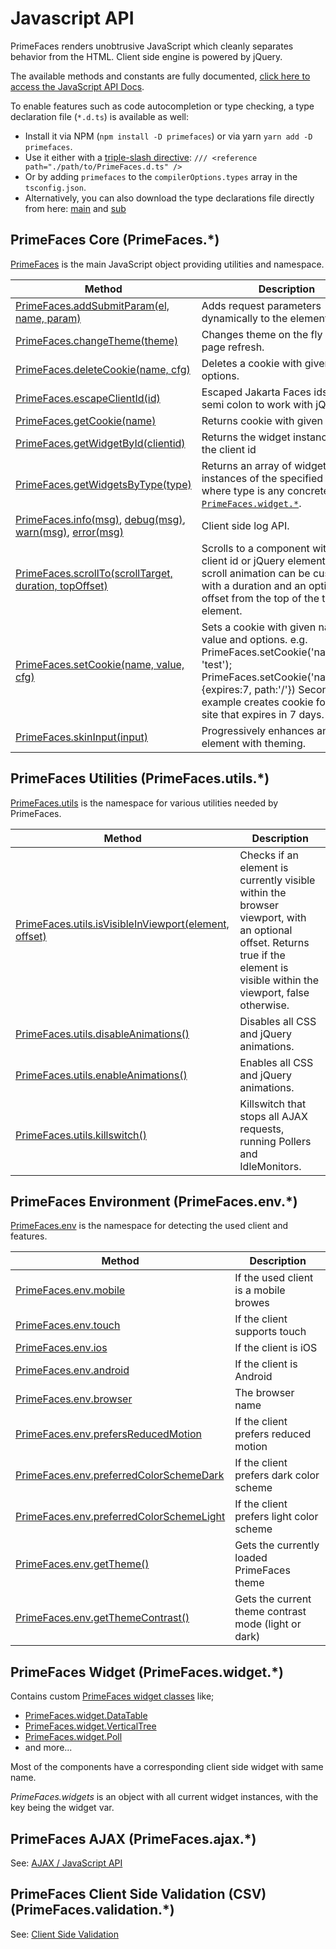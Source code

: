 # Javascript API

PrimeFaces renders unobtrusive JavaScript which cleanly separates behavior from the HTML. Client side engine is powered
by jQuery.

The available methods and constants are fully documented,
[click here to access the JavaScript API Docs](../jsdocs/index.html).

To enable features such as code autocompletion or type checking, a type declaration file (`*.d.ts`) is available as
well:

* Install it via NPM (`npm install -D primefaces`) or via yarn `yarn add -D primefaces`.
* Use it either with a
  [triple-slash directive](https://www.typescriptlang.org/docs/handbook/triple-slash-directives.html#-reference-path-):
  `/// <reference path="./path/to/PrimeFaces.d.ts" />`
* Or by adding `primefaces` to the `compilerOptions.types` array in the `tsconfig.json`.
* Alternatively, you can also download the type declarations file directly from here:
  [main](../PrimeFaces.d.ts) and [sub](../PrimeFaces-module.d.ts)

## PrimeFaces Core (PrimeFaces.*)

[PrimeFaces](../jsdocs/modules/src_PrimeFaces.PrimeFaces.html) is the main JavaScript object providing utilities and namespace.

| Method | Description |
| --- | --- |
[PrimeFaces.addSubmitParam(el, name, param)](../jsdocs/modules/src_PrimeFaces.PrimeFaces.html#addSubmitParam) | Adds request parameters dynamically to the element.
[PrimeFaces.changeTheme(theme)](../jsdocs/modules/src_PrimeFaces.PrimeFaces.html#changeTheme) | Changes theme on the fly with no page refresh.
[PrimeFaces.deleteCookie(name, cfg)](../jsdocs/modules/src_PrimeFaces.PrimeFaces.html#deleteCookie) | Deletes a cookie with given and and options.
[PrimeFaces.escapeClientId(id)](../jsdocs/modules/src_PrimeFaces.PrimeFaces.html#escapeClientId) | Escaped Jakarta Faces ids with semi colon to work with jQuery.
[PrimeFaces.getCookie(name)](../jsdocs/modules/src_PrimeFaces.PrimeFaces.html#getCookie) | Returns cookie with given name.
[PrimeFaces.getWidgetById(clientid)](../jsdocs/modules/src_PrimeFaces.PrimeFaces.html#getWidgetById) | Returns the widget instance from the client id
[PrimeFaces.getWidgetsByType(type)](../jsdocs/modules/src_PrimeFaces.PrimeFaces.html#getWidgetsByType) | Returns an array of widget instances of the specified type, where type is any concrete class of [`PrimeFaces.widget.*`](../jsdocs/modules/src_PrimeFaces.PrimeFaces.widget.html).
[PrimeFaces.info(msg)](../jsdocs/modules/src_PrimeFaces.PrimeFaces.html#info), [debug(msg)](../jsdocs/modules/src_PrimeFaces.PrimeFaces.html#debug), [warn(msg)](../jsdocs/modules/src_PrimeFaces.PrimeFaces.html#warn), [error(msg)](../jsdocs/modules/src_PrimeFaces.PrimeFaces.html#error) | Client side log API.
[PrimeFaces.scrollTo(scrollTarget, duration, topOffset)](../jsdocs/modules/src_PrimeFaces.PrimeFaces.html#scrollTo) | Scrolls to a component with given client id or jQuery element. The scroll animation can be customized with a duration and an optional offset from the top of the target element.
[PrimeFaces.setCookie(name, value, cfg)](../jsdocs/modules/src_PrimeFaces.PrimeFaces.html#setCookie) | Sets a cookie with given name, value and options. e.g. PrimeFaces.setCookie('name', 'test'); PrimeFaces.setCookie('name','test',{expires:7, path:'/'}) Second example creates cookie for entire site that expires in 7 days.
[PrimeFaces.skinInput(input)](../jsdocs/modules/src_PrimeFaces.PrimeFaces.html#skinInput) | Progressively enhances an input element with theming.

## PrimeFaces Utilities (PrimeFaces.utils.*)

[PrimeFaces.utils](../jsdocs/modules/src_PrimeFaces.PrimeFaces.utils.html) is the namespace for various utilities needed by PrimeFaces.

| Method | Description |
| --- | --- |
[PrimeFaces.utils.isVisibleInViewport(element, offset)](../jsdocs/modules/src_PrimeFaces.PrimeFaces.utils.html#isVisibleInViewport) | Checks if an element is currently visible within the browser viewport, with an optional offset. Returns true if the element is visible within the viewport, false otherwise.
[PrimeFaces.utils.disableAnimations()](../jsdocs/modules/src_PrimeFaces.PrimeFaces.utils.html#disableAnimations) | Disables all CSS and jQuery animations.
[PrimeFaces.utils.enableAnimations()](../jsdocs/modules/src_PrimeFaces.PrimeFaces.utils.html#enableAnimations) | Enables all CSS and jQuery animations.
[PrimeFaces.utils.killswitch()](../jsdocs/modules/src_PrimeFaces.PrimeFaces.utils.html#killswitch) | Killswitch that stops all AJAX requests, running Pollers and IdleMonitors.


## PrimeFaces Environment (PrimeFaces.env.*)

[PrimeFaces.env](../jsdocs/modules/src_PrimeFaces.PrimeFaces.env.html) is the namespace for detecting the used client and features.

| Method | Description |
| --- | --- |
[PrimeFaces.env.mobile](../jsdocs/modules/src_PrimeFaces.PrimeFaces.env.html#mobile) | If the used client is a mobile browes
[PrimeFaces.env.touch](../jsdocs/modules/src_PrimeFaces.PrimeFaces.env.html#touch) | If the client supports touch
[PrimeFaces.env.ios](../jsdocs/modules/src_PrimeFaces.PrimeFaces.env.html#ios) | If the client is iOS
[PrimeFaces.env.android](../jsdocs/modules/src_PrimeFaces.PrimeFaces.env.html#android) | If the client is Android
[PrimeFaces.env.browser](../jsdocs/modules/src_PrimeFaces.PrimeFaces.env.html#browser) | The browser name
[PrimeFaces.env.prefersReducedMotion](../jsdocs/modules/src_PrimeFaces.PrimeFaces.env.html#prefersReducedMotion) | If the client prefers reduced motion
[PrimeFaces.env.preferredColorSchemeDark](../jsdocs/modules/src_PrimeFaces.PrimeFaces.env.html#preferredColorSchemeDark) | If the client prefers dark color scheme
[PrimeFaces.env.preferredColorSchemeLight](../jsdocs/modules/src_PrimeFaces.PrimeFaces.env.html#preferredColorSchemeLight) | If the client prefers light color scheme
[PrimeFaces.env.getTheme()](../jsdocs/modules/src_PrimeFaces.PrimeFaces.env.html#getTheme) | Gets the currently loaded PrimeFaces theme
[PrimeFaces.env.getThemeContrast()](../jsdocs/modules/src_PrimeFaces.PrimeFaces.env.html#getThemeContrast) | Gets the current theme contrast mode (light or dark)


## PrimeFaces Widget (PrimeFaces.widget.*)

Contains custom [PrimeFaces widget classes](../jsdocs/modules/src_PrimeFaces.PrimeFaces.widget.html) like;

- [PrimeFaces.widget.DataTable](../jsdocs/classes/src_PrimeFaces.PrimeFaces.widget.DataTable-1.html)
- [PrimeFaces.widget.VerticalTree](../jsdocs/classes/src_PrimeFaces.PrimeFaces.widget.VerticalTree-1.html)
- [PrimeFaces.widget.Poll](../jsdocs/classes/src_PrimeFaces.PrimeFaces.widget.Poll-1.html)
- and more...

Most of the components have a corresponding client side widget with same name.

_PrimeFaces.widgets_ is an object with all current widget instances, with the key being the widget var.

## PrimeFaces AJAX (PrimeFaces.ajax.*)

See: [AJAX / JavaScript API](/core/ajaxJavascriptApi.md)

## PrimeFaces Client Side Validation (CSV) (PrimeFaces.validation.*)

See: [Client Side Validation](/core/csvJavascriptAPI.md)


